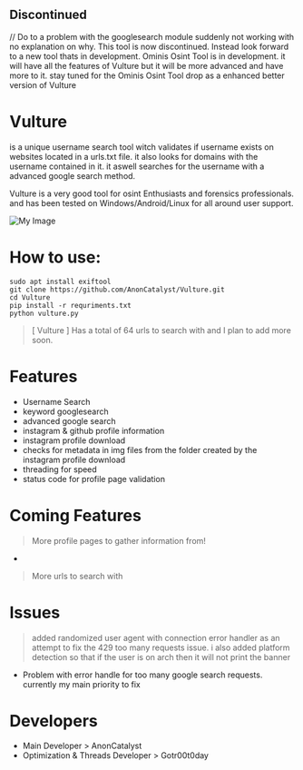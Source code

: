 

## Discontinued
// Do to a problem with the googlesearch module suddenly not working with no explanation on why. This tool is now discontinued. Instead look forward to a new tool thats in development. Ominis Osint Tool is in development. it will have all the features of Vulture but it will be more advanced and have more to it. stay tuned for the Ominis Osint Tool drop as a enhanced better version of Vulture

# Vulture
is a unique username search tool witch validates if username exists on websites located in a urls.txt file.
it also looks for domains with the username contained in it.
it aswell searches for the username with a advanced google search method.

Vulture is a very good tool for osint Enthusiasts and forensics professionals.
and has been tested on Windows/Android/Linux for all around user support.

![My Image](img/screenshot.png)

# How to use:
```
sudo apt install exiftool
git clone https://github.com/AnonCatalyst/Vulture.git
cd Vulture
pip install -r requriments.txt
python vulture.py
```
> [ Vulture ] Has a total of 64 urls to search with and I plan to add more soon.

# Features
- Username Search
- keyword googlesearch
- advanced google search
- instagram & github profile information
- instagram profile download
- checks for metadata in img files from the folder created by the instagram profile download
- threading for speed
- status code for profile page validation

# Coming Features
> More profile pages to gather information from!
-
> More urls to search with

# Issues
> added randomized user agent with connection error handler as an attempt to fix the 429 too many requests issue. i also added platform detection so that if the user is on arch then it will not print the banner

* Problem with error handle for too many google search requests. currently my main priority to fix

# Developers
* Main Developer > AnonCatalyst 
* Optimization & Threads Developer > Gotr00t0day 
